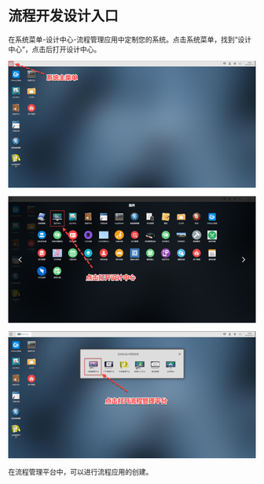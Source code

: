 # 流程开发设计入口

在系统菜单-设计中心-流程管理应用中定制您的系统。点击系统菜单，找到“设计中心”，点击后打开设计中心。

![](../.gitbook/assets/image%20%2818%29.png)

![](../.gitbook/assets/image%20%28134%29.png)

![](../.gitbook/assets/image%20%2816%29.png)



在流程管理平台中，可以进行流程应用的创建。

